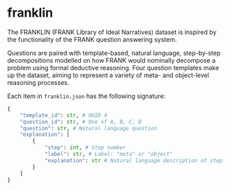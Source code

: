 # franklin
The FRANKLIN (FRANK Library of Ideal Narratives) dataset is inspired by the functionality of the FRANK question answering system.

Questions are paired with template-based, natural language, step-by-step decompositions modelled on how FRANK would nominally decompose a problem using formal deductive reasoning.
Four question templates make up the dataset, aiming to represent a variety of meta- and object-level reasoning processes.

Each item in `franklin.json` has the following signature:

```python
{
    "template_id": str, # UUID 4
    "question_id": str, # One of A, B, C, D
    "question": str, # Natural language question
    "explanation": [
        {
            "step": int, # Step number
            "label": str, # Label: "meta" or "object"
            "explanation": str # Natural language description of step
        }
    ]
}
```
